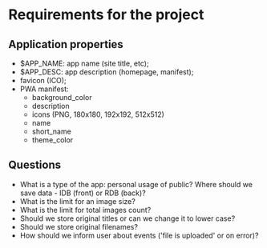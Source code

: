 # Requirements for the project

## Application properties

* $APP_NAME: app name (site title, etc);
* $APP_DESC: app description (homepage, manifest);
* favicon (ICO);
* PWA manifest:
    * background_color
    * description
    * icons (PNG, 180x180, 192x192, 512x512)
    * name
    * short_name
    * theme_color

## Questions

* What is a type of the app: personal usage of public? Where should we save data - IDB (front) or RDB (back)?
* What is the limit for an image size?
* What is the limit for total images count?
* Should we store original titles or can we change it to lower case?
* Should we store original filenames?
* How should we inform user about events ('file is uploaded' or on error)?